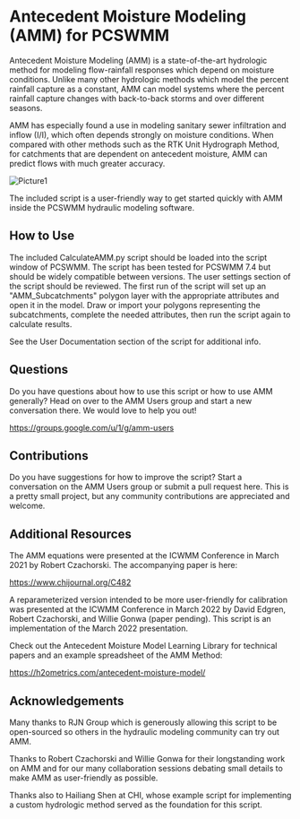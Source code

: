 # Antecedent Moisture Modeling (AMM) for PCSWMM
Antecedent Moisture Modeling (AMM) is a state-of-the-art hydrologic method for modeling flow-rainfall responses which depend on moisture conditions. Unlike many other hydrologic methods which model the percent rainfall capture as a constant, AMM can model systems where the percent rainfall capture changes with back-to-back storms and over different seasons.

AMM has especially found a use in modeling sanitary sewer infiltration and inflow (I/I), which often depends strongly on moisture conditions. When compared with other methods such as the RTK Unit Hydrograph Method, for catchments that are dependent on antecedent moisture, AMM can predict flows with much greater accuracy. 

![Picture1](https://user-images.githubusercontent.com/20068871/155231175-e6473956-0ec4-4ffc-b56c-897344487486.png)

The included script is a user-friendly way to get started quickly with AMM inside the PCSWMM hydraulic modeling software.

## How to Use

The included CalculateAMM.py script should be loaded into the script window of PCSWMM. The script has been tested for PCSWMM 7.4 but should be widely compatible between versions. The user settings section of the script should be reviewed. The first run of the script will set up an "AMM_Subcatchments" polygon layer with the appropriate attributes and open it in the model. Draw or import your polygons representing the subcatchments, complete the needed attributes, then run the script again to calculate results.

See the User Documentation section of the script for additional info.

## Questions

Do you have questions about how to use this script or how to use AMM generally? Head on over to the AMM Users group and start a new conversation there. We would love to help you out!

https://groups.google.com/u/1/g/amm-users

## Contributions

Do you have suggestions for how to improve the script? Start a conversation on the AMM Users group or submit a pull request here. This is a pretty small project, but any community contributions are appreciated and welcome.

## Additional Resources

The AMM equations were presented at the ICWMM Conference in March 2021 by Robert Czachorski. The accompanying paper is here:

https://www.chijournal.org/C482

A reparameterized version intended to be more user-friendly for calibration was presented at the ICWMM Conference in March 2022 by David Edgren, Robert Czachorski, and Willie Gonwa (paper pending). This script is an implementation of the March 2022 presentation.

Check out the Antecedent Moisture Model Learning Library for technical papers and an example spreadsheet of the AMM Method:

https://h2ometrics.com/antecedent-moisture-model/

## Acknowledgements

Many thanks to RJN Group which is generously allowing this script to be open-sourced so others in the hydraulic modeling community can try out AMM.

Thanks to Robert Czachorski and Willie Gonwa for their longstanding work on AMM and for our many collaboration sessions debating small details to make AMM as user-friendly as possible.

Thanks also to Hailiang Shen at CHI, whose example script for implementing a custom hydrologic method served as the foundation for this script.
